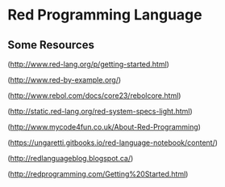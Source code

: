 # Red Programming Language

## Some Resources

(http://www.red-lang.org/p/getting-started.html)

(http://www.red-by-example.org/)

(http://www.rebol.com/docs/core23/rebolcore.html)

(http://static.red-lang.org/red-system-specs-light.html)

(http://www.mycode4fun.co.uk/About-Red-Programming)

(https://ungaretti.gitbooks.io/red-language-notebook/content/)

(http://redlanguageblog.blogspot.ca/)

(http://redprogramming.com/Getting%20Started.html)


